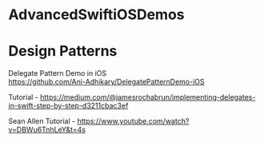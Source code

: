 # AdvancedSwiftiOSDemos

# Design Patterns

Delegate Pattern Demo in iOS <br />
https://github.com/Ani-Adhikary/DelegatePatternDemo-iOS <br />

Tutorial - https://medium.com/@jamesrochabrun/implementing-delegates-in-swift-step-by-step-d3211cbac3ef <br />

Sean Allen Tutorial - https://www.youtube.com/watch?v=DBWu6TnhLeY&t=4s <br />
